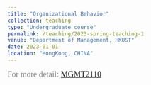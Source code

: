 ```yaml
---
title: "Organizational Behavior"
collection: teaching
type: "Undergraduate course"
permalink: /teaching/2023-spring-teaching-1
venue: "Department of Management, HKUST"
date: 2023-01-01
location: "HongKong, CHINA"
---
```


<font color=gray size=4 face="calibri">For more detail: [MGMT2110](https://libguides.hkust.edu.hk/mgmt2110)

